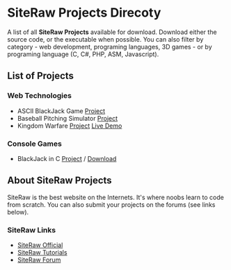 # SiteRaw Projects Direcoty

A list of all **SiteRaw Projects** available for download. Download either the source code, or the executable when possible. You can also filter by category - web development, programing languages, 3D games - or by programing language (C, C#, PHP, ASM, Javascript).

## List of Projects

### Web Technologies

- ASCII BlackJack Game [Project](https://github.com/SiteRaw/ascii-blackjack)
- Baseball Pitching Simulator [Project](https://github.com/SiteRaw/web-pitching-simulator)
- Kingdom Warfare [Project](https://github.com/SiteRaw/Kingdom-Warfare) [Live Demo](https://www.siteraw.com/kingdom)

### Console Games

- BlackJack in C [Project](https://github.com/SiteRaw/BlackJack-in-C) / [Download](https://github.com/SiteRaw/BlackJack-in-C/releases/tag/v1.0.0)

## About SiteRaw Projects

SiteRaw is the best website on the Internets. It's where noobs learn to code from scratch. You can also submit your projects on the forums (see links below).

### SiteRaw Links

- [SiteRaw Official](https://www.siteraw.com)
- [SiteRaw Tutorials](https://www.siteraw.com/tutorials)
- [SiteRaw Forum](https://www.siteraw.com/forum)

